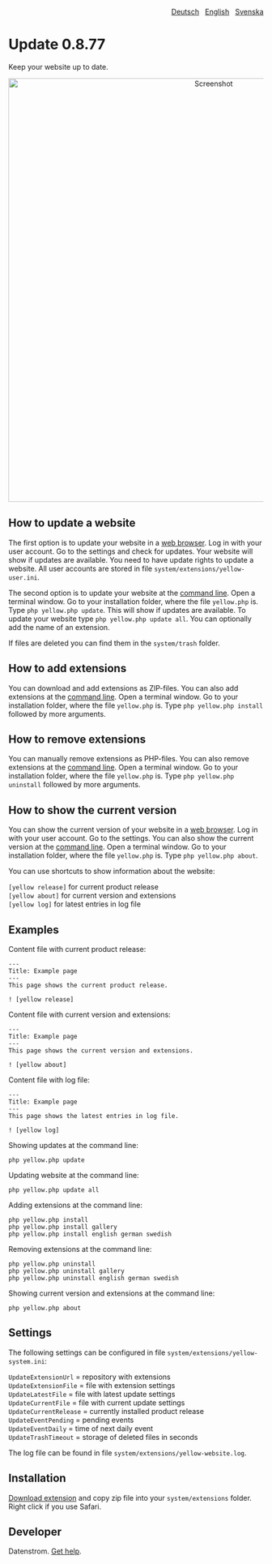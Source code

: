 <p align="right"><a href="README-de.md">Deutsch</a> &nbsp; <a href="README.md">English</a> &nbsp; <a href="README-sv.md">Svenska</a></p>

# Update 0.8.77

Keep your website up to date.

<p align="center"><img src="update-screenshot.png?raw=true" width="795" height="836" alt="Screenshot"></p>

## How to update a website

The first option is to update your website in a [web browser](https://github.com/datenstrom/yellow-extensions/tree/master/source/edit). Log in with your user account. Go to the settings and check for updates. Your website will show if updates are available. You need to have update rights to update a website. All user accounts are stored in file `system/extensions/yellow-user.ini`. 

The second option is to update your website at the [command line](https://github.com/datenstrom/yellow-extensions/tree/master/source/command). Open a terminal window. Go to your installation folder, where the file `yellow.php` is. Type `php yellow.php update`. This will show if updates are available. To update your website type `php yellow.php update all`. You can optionally add the name of an extension. 

If files are deleted you can find them in the `system/trash` folder.

## How to add extensions

You can download and add extensions as ZIP-files. You can also add extensions at the [command line](https://github.com/datenstrom/yellow-extensions/tree/master/source/command). Open a terminal window. Go to your installation folder, where the file `yellow.php` is. Type `php yellow.php install` followed by more arguments.

## How to remove extensions

You can manually remove extensions as PHP-files. You can also remove extensions at the [command line](https://github.com/datenstrom/yellow-extensions/tree/master/source/command). Open a terminal window. Go to your installation folder, where the file `yellow.php` is. Type `php yellow.php uninstall` followed by more arguments.

## How to show the current version

You can show the current version of your website in a [web browser](https://github.com/datenstrom/yellow-extensions/tree/master/source/edit). Log in with your user account. Go to the settings. You can also show the current version at the [command line](https://github.com/datenstrom/yellow-extensions/tree/master/source/command). Open a terminal window. Go to your installation folder, where the file `yellow.php` is. Type `php yellow.php about`. 

You can use shortcuts to show information about the website:

`[yellow release]` for current product release  
`[yellow about]` for current version and extensions  
`[yellow log]` for latest entries in log file  

## Examples

Content file with current product release:

    ---
    Title: Example page
    ---
    This page shows the current product release.

    ! [yellow release]

Content file with current version and extensions:

    ---
    Title: Example page
    ---
    This page shows the current version and extensions.

    ! [yellow about]

Content file with log file:

    ---
    Title: Example page
    ---
    This page shows the latest entries in log file.

    ! [yellow log]

Showing updates at the command line:

`php yellow.php update`

Updating website at the command line:
 
`php yellow.php update all`  

Adding extensions at the command line:

`php yellow.php install`  
`php yellow.php install gallery`  
`php yellow.php install english german swedish`  

Removing extensions at the command line:

`php yellow.php uninstall`  
`php yellow.php uninstall gallery`  
`php yellow.php uninstall english german swedish`  

Showing current version and extensions at the command line:
 
`php yellow.php about`

## Settings

The following settings can be configured in file `system/extensions/yellow-system.ini`:

`UpdateExtensionUrl` = repository with extensions  
`UpdateExtensionFile` = file with extension settings  
`UpdateLatestFile` = file with latest update settings  
`UpdateCurrentFile` = file with current update settings  
`UpdateCurrentRelease` = currently installed product release  
`UpdateEventPending` = pending events  
`UpdateEventDaily` = time of next daily event  
`UpdateTrashTimeout` = storage of deleted files in seconds  

The log file can be found in file `system/extensions/yellow-website.log`.

## Installation

[Download extension](https://github.com/datenstrom/yellow-extensions/raw/master/zip/update.zip) and copy zip file into your `system/extensions` folder. Right click if you use Safari.

## Developer

Datenstrom. [Get help](https://datenstrom.se/yellow/help/).
